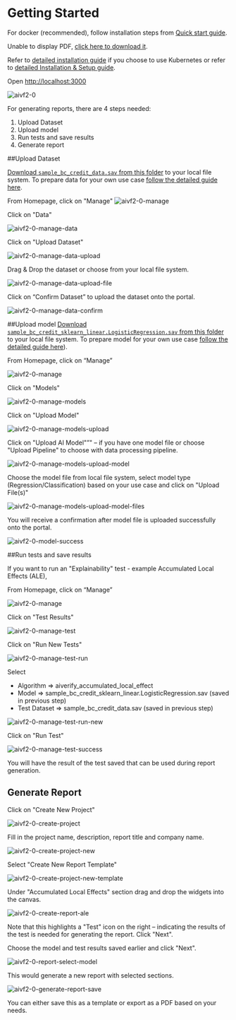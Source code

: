 # Getting Started
For docker (recommended), follow installation steps from [Quick start guide](./quick-start-guide.md).

<object data="../res/AIVT_2.0_quick_start_guide.pdf" type="application/pdf" width="100%" height="350px">
  <p>Unable to display PDF, <a href="../res/AIVT_2.0_quick_start_guide.pdf">click here to download it</a>.</p>
</object>


Refer to [detailed installation guide](./detailed-guide/installation-using-kubernetes.md) if you choose to use Kubernetes or refer to [detailed Installation & Setup guide](https://github.com/aiverify-foundation/aiverify/wiki/Installation-&-Setup).

Open [http://localhost:3000](http://localhost:3000)

![aivf2-0](./res/getting-started/aiverify-home.png)

For generating reports, there are 4 steps needed:

1. Upload Dataset
2. Upload model
3. Run tests and save results
4. Generate report

##Upload Dataset

[Download `sample_bc_credit_data.sav` from this folder](https://github.com/aiverify-foundation/aiverify/tree/e2a0099bf51837e516ef09ca7115cbcbd5d8896c/stock-plugins/aiverify.stock.shap-toolbox/algorithms/shap_toolbox/tests/user_defined_files/data) to your local file system. To prepare data for your own use case [follow the detailed guide here](./detailed-guide/).

From Homepage, click on "Manage"
![aivf2-0-manage](./res/getting-started/manage.png)

Click on "Data"

![aivf2-0-manage-data](./res/getting-started/manage-data.png)

Click on "Upload Dataset"

![aivf2-0-manage-data-upload](./res/getting-started/manage-data-upload.png)

Drag & Drop the dataset or choose from your local file system.

![aivf2-0-manage-data-upload-file](./res/getting-started/manage-data-upload-file.png)

Click on “Confirm Dataset” to upload the dataset onto the portal.

![aivf2-0-manage-data-confirm](./res/getting-started/manage-data-confirm.png)



##Upload model
[Download `sample_bc_credit_sklearn_linear.LogisticRegression.sav` from this folder](https://github.com/aiverify-foundation/aiverify/tree/e2a0099bf51837e516ef09ca7115cbcbd5d8896c/stock-plugins/aiverify.stock.shap-toolbox/algorithms/shap_toolbox/tests/user_defined_files/model) to your local file system. To prepare model for your own use case [follow the detailed guide here](./detailed-guide/)).


From Homepage, click on “Manage”

![aivf2-0-manage](./res/getting-started/manage.png)

Click on "Models"

![aivf2-0-manage-models](./res/getting-started/manage-models.png)

Click on "Upload Model"

![aivf2-0-manage-models-upload](./res/getting-started/manage-models-upload.png)

Click on "Upload AI Model"”" – if you have one model file or choose "Upload Pipeline" to choose with data processing pipeline.


![aivf2-0-manage-models-upload-model](./res/getting-started/manage-models-upload-model.png)

Choose the model file from local file system, select model type (Regression/Classification) based on your use case and click on "Upload File(s)"

![aivf2-0-manage-models-upload-model-files](./res/getting-started/manage-data-model-upload-files.png)

You will receive a confirmation after model file is uploaded successfully onto the portal.

![aivf2-0-model-success](./res/getting-started/model-success.png)


##Run tests and save results

If you want to run an "Explainability" test - example Accumulated Local Effects (ALE), 

From Homepage, click on “Manage”

![aivf2-0-manage](./res/getting-started/manage.png)

Click on "Test Results"

![aivf2-0-manage-test](./res/getting-started/manage-test.png)

Click on "Run New Tests"

![aivf2-0-manage-test-run](./res/getting-started/manage-test-run.png)


Select 

-	Algorithm => aiverify_accumulated_local_effect
-	Model => sample_bc_credit_sklearn_linear.LogisticRegression.sav (saved in previous step)
-	Test Dataset => sample_bc_credit_data.sav (saved in previous step)

![aivf2-0-manage-test-run-new](./res/getting-started/manage-test-run-new.png)

Click on "Run Test"

![aivf2-0-manage-test-success](./res/getting-started/manage-test-success.png)

You will have the result of the test saved that can be used during report generation.

## Generate Report

Click on "Create New Project"

![aivf2-0-create-project](./res/getting-started/create-project.png)

Fill in the project name, description, report title and company name.

![aivf2-0-create-project-new](./res/getting-started/create-project-new.png)

Select "Create New Report Template"

![aivf2-0-create-project-new-template](./res/getting-started/create-project-new-template.png)

Under "Accumulated Local Effects" section drag and drop the widgets into the canvas.

![aivf2-0-create-report-ale](./res/getting-started/create-report-ale.png)

Note that this highlights a "Test" icon on the right – indicating the results of the test is needed for generating the report. Click "Next". 

Choose the model and test results saved earlier and click "Next".

![aivf2-0-report-select-model](./res/getting-started/report-select-model.png)

This would generate a new report with selected sections.

![aivf2-0-generate-report-save](./res/getting-started/generate-report-save.png)

You can either save this as a template or export as a PDF based on your needs.